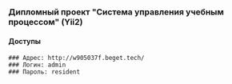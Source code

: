 ### Дипломный проект "Система управления учебным процессом" (Yii2)
#### Доступы
```
### Адрес: http://w905037f.beget.tech/
### Логин: admin
### Пароль: resident

```



